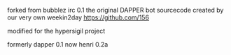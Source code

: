 forked from bubblez irc 0.1
the original DAPPER bot sourcecode
created by our very own weekin2day
https://github.com/156


modified for the hypersigil project

formerly dapper 0.1
now henri 0.2a

